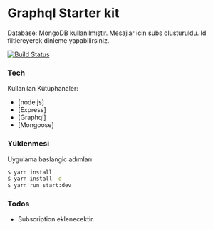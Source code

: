 # Graphql Starter kit

Database: MongoDB kullanılmıştır.
Mesajlar icin subs olusturuldu. Id filtlereyerek dinleme yapabilirsiniz.

[![Build Status](https://travis-ci.org/joemccann/dillinger.svg?branch=master)]()

### Tech

Kullanılan Kütüphanaler:

- [node.js]
- [Express]
- [Graphql]
- [Mongoose]

### Yüklenmesi

Uygulama baslangic adımları

```sh
$ yarn install
$ yarn install -d
$ yarn run start:dev
```

### Todos

- Subscription eklenecektir.
